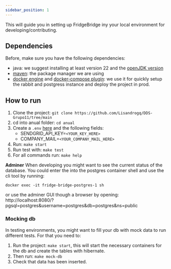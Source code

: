 ```yaml
---
sidebar_position: 1
---
```


This will guide you in setting up FridgeBridge iny your local environment for developing/contributing.

## Dependencies

Before, make sure you have the following dependencies:

- java: we suggest installing at least version 22 and the [openJDK version](https://openjdk.org/projects/jdk/22/)
- [maven](https://maven.apache.org/): the package manager we are using
- [docker engine](https://docs.docker.com/engine/install/) and [docker-compose plugin](https://docs.docker.com/compose/install/): we use it for quickly setup the rabbit and postgress instance and deploy the project in prod.

## How to run

1. Clone the project: `git clone https://github.com/Lisandrogq/DDS-Grupo11/tree/main`
2. cd into anual folder: `cd anual`
3. Create a `.env` [here](https://github.com/Lisandrogq/DDS-Grupo11/tree/main/anual/src/main/resources) and the following fields:
   - SENDGRID_API_KEY=`<YOUR_KEY_HERE>`
   - COMPANY_MAIL=`<YOUR_COMPANY_MAIL_HERE>`
4. Run: `make start`
5. Run test with: `make test`
6. For all commands run: `make help`

**Adminer**
When developing you might want to see the current status of the database. You could enter the into the postgres container shell and use the cli tool by running:

```shell
docker exec -it fridge-bridge-postgres-1 sh
```

or use the adminer GUI though a browser by opening: http://localhost:8080/?pgsql=postgres&username=postgres&db=postgres&ns=public

### Mocking db

In testing environments, you might want to fill your db with mock data to run different tests. For that you need to:

1. Run the project: `make start`, this will start the necessary containers for the db and create the tables with hibernate.
2. Then run: `make mock-db`
3. Check that data has been inserted.
